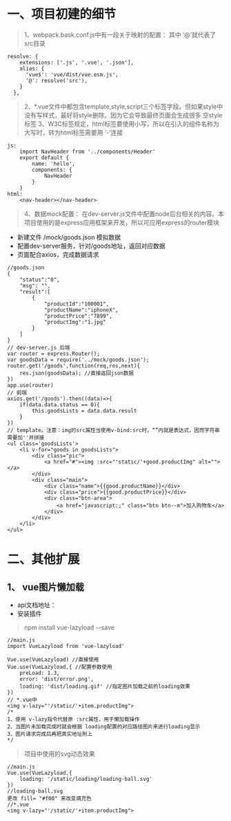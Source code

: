 # 一、项目初建的细节
> 1、webpack.bask.conf.js中有一段关于映射的配置： 其中 ‘@’就代表了src目录
```
resolve: {
    extensions: ['.js', '.vue', '.json'],
    alias: {
      'vue$': 'vue/dist/vue.esm.js',
      '@': resolve('src'),
    }
  },
```
> 2、*.vue文件中都包含template,style,script三个标签字段。但如果style中没有写样式，最好将style删除。因为它会导致最终页面会生成很多 空style标签
> 3、W3C标签规定，html标签要使用小写，所以在引入的组件名称为大写时，转为html标签需要用 ‘-’连接
```
js:
    import NavHeader from '../components/Header'
    export default {
        name: 'hello',
        components: {
            NavHeader
        }
    }
html: 
    <nav-header></nav-header>
```
> 4、数据mock配置： 在dev-server.js文件中配置node后台相关的内容。本项目使用的是express应用框架来开发，所以可应用express的router模块
- 新建文件 /mock/goods.json 模拟数据
- 配置dev-server服务，针对/goods地址，返回对应数据
- 页面配合axios，完成数据请求
```
//goods.json
{
    "status":"0",
    "msg": "",
    "result":[
        {
            "productId":"100001",
            "productName":"iphoneX",
            "productPrice":"7899",
            "productImg":"1.jpg"
        }
    ]
}
// dev-server.js 后端
var router = express.Router();
var goodsData = require('../mock/goods.json');
router.get('/goods',function(req,res,next){
    res.json(goodsData); //直接返回json数据
})
app.use(router)
// 前端
axios.get('/goods').then((data)=>{
    if(data.data.status == 0){
        this.goodsLists = data.data.result
    }
})
// template。注意：img的src属性当使用v-bind:src时，“”内就是表达式，因而字符串需要加''并拼接
<ul class='goodsLists'>
    <li v-for="goods in goodsLists">
        <div class="pic">
            <a href="#"><img :src="'static/'+good.productImg" alt=""></a>
        </div>
        <div class="main">
            <div class="name">{{good.productName}}</div>
            <div class="price">{{good.productPrice}}</div>
            <div class="btn-area">
                <a href="javascript:;" class="btn btn--m">加入购物车</a>
            </div>
        </div>
    </li>
</ul>
```
# 二、其他扩展
## 1、 vue图片懒加载
- api文档地址：
- 安装插件
> npm install vue-lazyload --save  
```
//main.js
import VueLazyload from 'vue-lazyload'

Vue.use(VueLazyload) //直接使用
Vue.use(VueLazyload,{ //配置参数使用
    preLoad: 1.3,
    error: 'dist/error.png',
    loading: 'dist/loading.gif' //指定图片加载之前的loading效果
})
// *.vue中
<img v-lazy="'/static/'+item.productImg"> 
/*
1、使用 v-lazy指令代替原 :src属性，用于懒加载操作
2、当图片未加载完成时就会根据 loading配置的对应路径图片来进行loading显示
3、图片请求完成后再把真实地址附上
*/
```
> 项目中使用的svg动态效果
```
//main.js
Vue.use(VueLazyload,{
    loading: '/static/loading/loading-ball.svg'
})
//loading-ball.svg
更改 fill= "#f00" 来改变填充色
//*.vue
<img v-lazy="'/static/'+item.productImg"> 
```